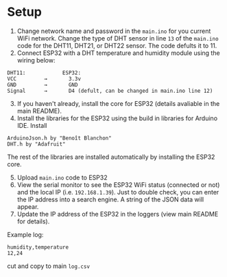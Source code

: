 # Setup
1. Change network name and password in the ```main.ino``` for you current WiFi network. Change the type of DHT sensor in line ```13``` of the ```main.ino``` code for the DHT11, DHT21, or DHT22 sensor. The code defults it to 11.
2. Connect ESP32 with a DHT temperature and humidity module using the wiring below:
```
DHT11:            ESP32:
VCC         →       3.3v
GND         →       GND
Signal      →       D4 (defult, can be changed in main.ino line 12)
```

3. If you haven't already, install the core for ESP32 (details avaliable in the main README).
4. Install the libraries for the ESP32 using the build in libraries for Arduino IDE. Install
```
ArduinoJson.h by "Benoît Blanchon"
DHT.h by "Adafruit"
```
The rest of the libraries are installed automatically by installing the ESP32 core.

5. Upload ```main.ino``` code to ESP32
6. View the serial monitor to see the ESP32 WiFi status (connected or not) and the local IP (i.e. ```192.168.1.39```). Just to double check, you can enter the IP address into a search engine. A string of the JSON data will appear.
7. Update the IP address of the ESP32 in the loggers (view main README for details).



Example log:
```
humidity,temperature
12,24
```
cut and copy to main ```log.csv```